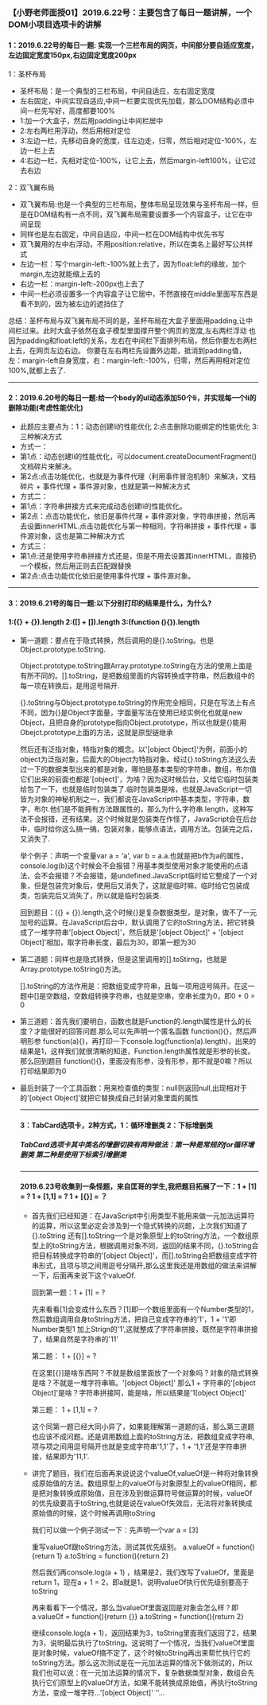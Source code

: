 <h3>【小野老师面授01】2019.6.22号：主要包含了每日一题讲解，一个DOM小项目选项卡的讲解</h3>
<h4>1：2019.6.22号的每日一题: 实现一个三栏布局的网页，中间部分要自适应宽度，左边固定宽度150px,右边固定宽度200px</h4>
<p>1：圣杯布局</p>
<ul>
<li>     圣杯布局：是一个典型的三栏布局，中间自适应，左右固定宽度 </li>
<li>     左右固定，中间实现自适应,中间一栏要实现优先加载，那么DOM结构必须中间一栏先写好，高度都要100% </li> 
<li>     1:加一个大盒子，然后用padding让中间栏居中 </li>
<li>     2:左右两栏用浮动，然后用相对定位 </li>
<li>     3:左边一栏，先移动自身的宽度，往左边走，归零，然后相对定位-100%，左边一栏上去 </li>
<li>     4:右边一栏，先相对定位-100%，让它上去，然后margin-left100%，让它过去右边  </li>
</ul>
<p>2：双飞翼布局</p>
<ul>
<li> 双飞翼布局:也是一个典型的三栏布局，整体布局呈现效果与圣杯布局一样，但是在DOM结构有一点不同，双飞翼布局需要设置多一个内容盒子，让它在中间呈现 </li>
<li> 同样也是左右固定，中间自适应，中间一栏在DOM结构中优先书写 </li>
<li> 双飞翼用的左中右浮动，不用position:relative，所以在类名上最好写公共样式</li>
<li> 左边一栏：写个margin-left:-100%就上去了，因为float:left的缘故，加个margin,左边就能缩上去的 </li>
<li> 右边一栏：margin-left:-200px也上去了</li>
<li> 中间一栏必须设置多一个内容盒子让它居中，不然直接在middle里面写东西是看不到的，因为被左边的遮挡住了</li>
</ul>
<p>
    总结：圣杯布局与双飞翼布局不同的是，圣杯布局在大盒子里面用padding,让中间栏过来。此时大盒子依然在盒子模型里面撑开整个网页的宽度,左右两栏浮动 
    也因为padding和float:left的关系，左右在中间栏下面排列布局，然后你要左右两栏上去，在网页左边右边。
    你要在左右两栏先设置外边距，抵消到padding值，左：margin-left自身宽度，右：margin-left:-100%，归零，然后再用相对定位100%,就都上去了.
</p>
<hr />
<h4>2：2019.6.20号的每日一题:给一个body的ul动态添加50个li，并实现每一个li的删除功能(考虑性能优化)</h4>
<ul>
<li>此题应主要点为：1：动态创建li的性能优化 2:点击删除功能绑定的性能优化 3:三种解决方式</li>
<li>方式一：</li>
<li>第1点：动态创建li的性能优化，可以document.createDocumentFragment()文档碎片来解决。</li>
<li>第2点:点击功能优化，也就是为事件代理（利用事件冒泡机制）来解决，文档碎片 + 事件代理 + 事件源对象，也就是第一种解决方式</li>
<li>方式二：</li> 
<li>第1点：字符串拼接方式来完成动态创建li的性能优化。</li>
<li>第2点：点击功能优化，依旧是事件代理 + 事件源对象，字符串拼接，然后再去设置innerHTML.点击功能优化与第一种相同，字符串拼接 + 事件代理 + 事件源对象，这也是第二种解决方式</li>
<li>方式三：</li>
<li>第1点:还是使用字符串拼接方式还是，但是不用去设置其innerHTML，直接扔一个模板，然后用正则去匹配跟替换</li>
<li>第2点:点击功能优化依旧是使用事件代理 + 事件源对象。  
</ul>
<hr />
<h4>3：2019.6.21号的每日一题:以下分别打印的结果是什么，为什么?</h4>
<h4>1:({} + {}).length 2:([] + []).length 3:(function (){}).length</h4>
<ul>
<li>第一道题：要点在于隐式转换，然后调用的是{}.toString。也是Object.prototype.toString.
<p>Object.prototype.toString跟Array.prototype.toString在方法的使用上面是有所不同的。[].toString，是把数组里面的内容转换成字符串，然后数组中的每一项在转换后，是用逗号隔开.</p>
<p>{}.toString与Object.prototype.toString的作用完全相同，只是在写法上有点不同，因为{}是Object字面量，字面量写法在使用已经实例化也就是new Object，且把自身的prototype指向Object.prototype，所以也就是{}能用Obejct.prototype上面的方法，这就是原型链继承</p>
<p>然后还有泛指对象，特指对象的概念。以'[object Object]'为例，前面小的object为泛指对象，后面大的Object为特指对象。经过{}.toString方法这么去过一下的数据类型出来的都是对象，哪怕是基本类型的字符串，数组，布尔值它们出来的前面也都是'[object]'，为啥？因为这时候后台，又给它临时包装类给包了一下，也就是临时包装类了.临时包装类是啥，也就是JavaScript一切皆为对象的神秘机制之一，我们都说在JavaScript中基本类型，字符串，数字，布尔.他们是不能拥有方法跟属性的，那么为什么字符串.length，这种写法不会报错，还有结果。这个时候就是包装类在作怪了，JavaScript会在后台中，临时给你这么搞一搞，包装对象，能够点语法，调用方法。包装完之后，又消失了.</p>
<p>举个例子：声明一个变量var a = 'a', var b = a.a.也就是把b作为a的属性，console.log(b)这个时候会不会报错？用基本类型使用对象才能使用的点语法，会不会报错？不会报错，是undefined.JavaScript临时给它整成了一个对象，但是包装完对象后，使用后又消失了，这就是临时嘛，临时给它包装成类，包装完后又消失了，所以就是临时包装类.</p>
<p>回到题目：({} + {}).length,这个时候{}是复杂数据类型，是对象，做不了一元加号的运算。在JavaScript后台中，默认调用了它的toString方法，把它转换成了一堆字符串'[object Object]'，然后就是'[object Object]' + '[object Object]'相加，取字符串长度，最后为30，即第一题为30</p>
</li>
<li><p>第二道题：同样也是隐式转换，但是这里调用的[].toStirng，也就是Array.prototype.toString()方法。</p></li>
<p>[].toString的方法作用是：把数组变成字符串，且每一项用逗号隔开。在这一题中[]是空数组，空数组转换字符串，也就是空串，空串长度为0，即0 + 0 = 0</p>
<li>
<p>第三道题：首先我们要明白，函数也就是Function的.length属性是什么的长度？才能很好的回答问题.那么可以先声明一个匿名函数 function(){}，然后声明形参
function(a){}，再打印一下console.log(function(a).length)，出来的结果是1，这样我们就很清晰的知道，Function.length属性就是形参的长度。那么回到题目
function(){}，里面没有形参，没有形参，那不就是0嘛？所以打印结果即为0
</li>
<li>最后封装了一个工具函数：用来检查值的类型：null则返回null,出现相对于的'[object Object]'就把它替换成自己封装对象里面的属性</li>
<hr />
<h4>3：TabCard选项卡，2种方式，1：循环增删类 2：下标增删类</h4> 
<h5>TabCard选项卡其中类名的增删切换有两种做法：第一种是常规的for循环增删类 第二种是使用下标索引增删类</h5>
<hr />   
<h4>2019.6.23号收集到一条怪题，来自匡哥的学生,我把题目拓展了一下：1 + [1] = ?  1 + [1,1] = ? 1 + [{}] = ？</h4>
<ul>
<li><p>首先我们已经知道：在JavaScript中引用类型不能用来做一元加法运算符的运算，所以这里必定会涉及到一个隐式转换的问题，上次我们知道了{}.toString
还有[].toString一个是对象原型上的toString方法，一个数组原型上的toString方法，根据调用对象不同，返回的结果不同，{}.toString会把目标转换成字符串的'[object Object]'，而[].toString会把数组变成字符串形式，且项与项之间用逗号分隔开,那么这里我还是用数组的做法来讲解一下，后面再来说下这个valueOf.
</p></li>
<p>回到第一题：1 + [1] = ? </p>
<p>先来看看[1]会变成什么东西？[1]即一个数组里面有一个Number类型的1，然后数组调用自身toString方法，把自己变成字符串的'1'，1 + '1'即Number类型1
加上Strign的'1',这就整成了字符串拼接，既然是字符串拼接了，结果自然是字符串的'11'</p>
<p>第二题： 1 + [{}] = ? </p>
<p>在这里[{}]是啥东西阿？不就是数组里面放了一个对象吗？对象的隐式转换是啥？不就是一堆字符串嘛。'[object Object]' 那么1 + 字符串的'[object Object]'是啥？字符串拼接阿，能是啥，所以结果是'1[object Object]'
<p>第三题： 1 + [1,1] = ? </p>
<p>这个同第一题已经大同小异了，如果能理解第一道题的话，那么第三道题也应该不成问题。还是调用数组上面的toString方法，把数组变成字符串,项与项之间用逗号隔开也就是变成字符串'1,1'了，1 + '1,1'还是字符串拼接，结果即为'11,1'.
<li>讲完了题目，我们在后面再来说说这个valueOf,valueOf是一种将对象转换成原始值的方法。数组原型上的valueOf与对象原型上的valueOf相同，都是把对象转换成原始值，且在涉及到做运算符号做运算的时候，valueOf的优先级要高于toString,也就是说在valueOf失效后，无法将对象转换成原始值的时候，这个时候再调用toString</li>
<p>我们可以做一个例子测试一下：先声明一个var a = [3]</p>
<p>重写valueOf跟toString方法，测试其优先级别。 a.valueOf = function(){return 1} a.toString = function(){return 2}</p>
<p>然后我们再console.log(a + 1) ，结果是2，我们改写了valueOf，里面是return 1，现在a + 1 = 2，即a就是1，说明valueOf执行优先级别要高于toString</p>
<p>再来看看下一个情况，那么当valueOf里面返回是对象会怎么样？即a.valueOf = function(){return {}} a.toString = function(){return 2}</p>
<p>继续console.log(a + 1)，返回结果为3，toString里面我们返回了2，结果为3，说明最后执行了toString。这说明了一个情况，当我们valueOf里面是对象时候，valueOf搞不定了，这个时候toString再出来帮忙执行它的toString方法。那么这次测试是在一元加法运算的情况下做测试的，所以我们也可以说：在一元加法运算的情况下，复杂数据类型对象，数组会先执行它们原型上的valueOf方法，如果不能转换成原始值，再执行toString方法，变成一堆字符...'[object Object]' ''...
</ul>
    


